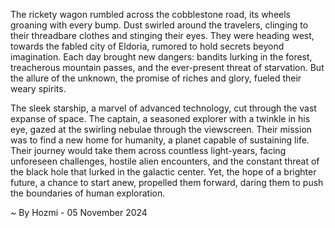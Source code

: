 
The rickety wagon rumbled across the cobblestone road, its wheels groaning with every bump. Dust swirled around the travelers, clinging to their threadbare clothes and stinging their eyes. They were heading west, towards the fabled city of Eldoria, rumored to hold secrets beyond imagination. Each day brought new dangers: bandits lurking in the forest, treacherous mountain passes, and the ever-present threat of starvation. But the allure of the unknown, the promise of riches and glory, fueled their weary spirits.

The sleek starship, a marvel of advanced technology, cut through the vast expanse of space. The captain, a seasoned explorer with a twinkle in his eye, gazed at the swirling nebulae through the viewscreen. Their mission was to find a new home for humanity, a planet capable of sustaining life. Their journey would take them across countless light-years, facing unforeseen challenges, hostile alien encounters, and the constant threat of the black hole that lurked in the galactic center. Yet, the hope of a brighter future, a chance to start anew, propelled them forward, daring them to push the boundaries of human exploration. 

~ By Hozmi - 05 November 2024
